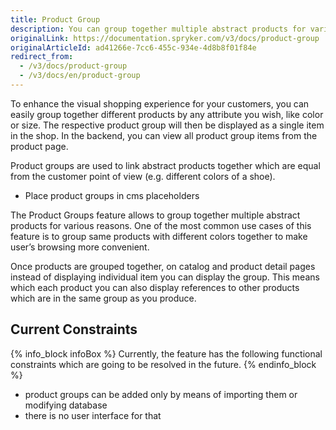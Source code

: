 ```yaml
---
title: Product Group
description: You can group together multiple abstract products for various reasons. Grouped products can be displayed on the catalog and product detail pages.
originalLink: https://documentation.spryker.com/v3/docs/product-group
originalArticleId: ad41266e-7cc6-455c-934e-4d8b8f01f84e
redirect_from:
  - /v3/docs/product-group
  - /v3/docs/en/product-group
---
```


To enhance the visual shopping experience for your customers, you can easily group together different products by any attribute you wish, like color or size. The respective product group will then be displayed as a single item in the shop. In the backend, you can view all product group items from the product page.

Product groups are used to link abstract products together which are equal from the customer point of view (e.g. different colors of a shoe).

* Place product groups in cms placeholders

The Product Groups feature allows to group together multiple abstract products for various reasons. One of the most common use cases of this feature is to group same products with different colors together to make user’s browsing more convenient.

Once products are grouped together, on catalog and product detail pages instead of displaying individual item you can display the group. This means which each product you can also display references to other products which are in the same group as you produce.

## Current Constraints
 
{% info_block infoBox %}
Currently, the feature has the following functional constraints which are going to be resolved in the future.
{% endinfo_block %}

* product groups can be added only by means of importing them or modifying database
* there is no user interface for that

<!--
**See also:**

* Product Group - Under The Hood
-->
